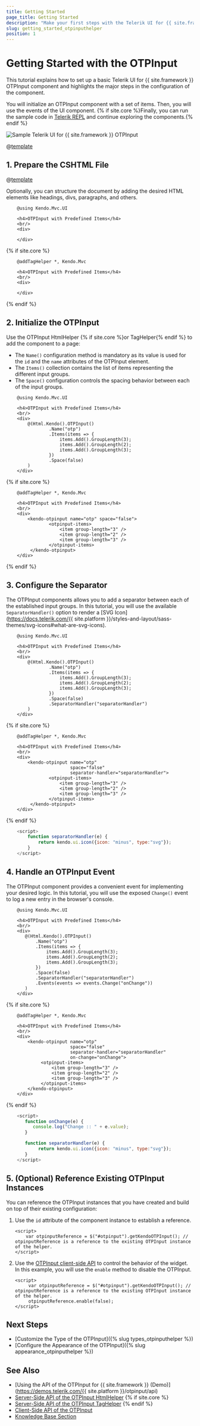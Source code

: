 ```yaml
---
title: Getting Started
page_title: Getting Started
description: "Make your first steps with the Telerik UI for {{ site.framework }} OTPInput component by following a complete step-by-step tutorial."
slug: getting_started_otpinputhelper
position: 1
---
```


# Getting Started with the OTPInput

This tutorial explains how to set up a basic Telerik UI for {{ site.framework }} OTPInput component and highlights the major steps in the configuration of the component.

You will initialize an OTPInput component with a set of items. Then, you will use the events of the UI component. {% if site.core %}Finally, you can run the sample code in [Telerik REPL](https://netcorerepl.telerik.com/) and continue exploring the components.{% endif %}

 ![Sample Telerik UI for {{ site.framework }} OTPInput](./images/otpinput-getting-started.png)

@[template](/_contentTemplates/core/getting-started-prerequisites.md#repl-component-gs-prerequisites)

## 1. Prepare the CSHTML File

@[template](/_contentTemplates/core/getting-started-directives.md#gs-adding-directives)

Optionally, you can structure the document by adding the desired HTML elements like headings, divs, paragraphs, and others.

```HtmlHelper
    @using Kendo.Mvc.UI

    <h4>OTPInput with Predefined Items</h4>
    <br/>
    <div>

    </div>
```
{% if site.core %}
```TagHelper
    @addTagHelper *, Kendo.Mvc

    <h4>OTPInput with Predefined Items</h4>
    <br/>
    <div>

    </div>
```
{% endif %}

## 2. Initialize the OTPInput

Use the OTPInput HtmlHelper {% if site.core %}or TagHelper{% endif %} to add the component to a page:

* The `Name()` configuration method is mandatory as its value is used for the `id` and the `name` attributes of the OTPInput element.
* The `Items()` collection contains the list of items representing the different input groups.
* The `Space()` configuration controls the spacing behavior between each of the input groups.

```HtmlHelper
    @using Kendo.Mvc.UI

    <h4>OTPInput with Predefined Items</h4>
    <br/>
    <div>
        @(Html.Kendo().OTPInput()
                .Name("otp")
                .Items(items => {
                    items.Add().GroupLength(3);
                    items.Add().GroupLength(2);
                    items.Add().GroupLength(3);
                })
                .Space(false)
        )
    </div>
```
{% if site.core %}
```TagHelper
    @addTagHelper *, Kendo.Mvc

    <h4>OTPInput with Predefined Items</h4>
    <br/>
    <div>
        <kendo-otpinput name="otp" space="false">
                <otpinput-items>
                    <item group-length="3" />
                    <item group-length="2" />
                    <item group-length="3" />
                </otpinput-items>
         </kendo-otpinput>
    </div>
```
{% endif %}

## 3. Configure the Separator

The OTPInput components allows you to add a separator between each of the established input groups. In this tutorial, you will use the available `SeparatorHandler()` option to render a [SVG Icon](https://docs.telerik.com/{{ site.platform }}/styles-and-layout/sass-themes/svg-icons#what-are-svg-icons).

```HtmlHelper
    @using Kendo.Mvc.UI

    <h4>OTPInput with Predefined Items</h4>
    <br/>
    <div>
        @(Html.Kendo().OTPInput()
                .Name("otp")
                .Items(items => {
                    items.Add().GroupLength(3);
                    items.Add().GroupLength(2);
                    items.Add().GroupLength(3);
                })
                .Space(false)
                .SeparatorHandler("separatorHandler")
        )
    </div>
```
{% if site.core %}
```TagHelper
    @addTagHelper *, Kendo.Mvc

    <h4>OTPInput with Predefined Items</h4>
    <br/>
    <div>
        <kendo-otpinput name="otp"
                        space="false"
                        separator-handler="separatorHandler">
                <otpinput-items>
                    <item group-length="3" />
                    <item group-length="2" />
                    <item group-length="3" />
                </otpinput-items>
         </kendo-otpinput>
    </div>
```
{% endif %}
```JavaScript
    <script>
        function separatorHandler(e) {
            return kendo.ui.icon({icon: "minus", type:"svg"});
        }
    </script>
```

## 4. Handle an OTPInput Event

The OTPInput component provides a convenient event for implementing your desired logic. In this tutorial, you will use the exposed `Change()` event to log a new entry in the browser's console.

```HtmlHelper
    @using Kendo.Mvc.UI

    <h4>OTPInput with Predefined Items</h4>
    <br/>
    <div>
       @(Html.Kendo().OTPInput()
           .Name("otp")
           .Items(items => {
               items.Add().GroupLength(3);
               items.Add().GroupLength(2);
               items.Add().GroupLength(3);
           })
           .Space(false)
           .SeparatorHandler("separatorHandler")
           .Events(events => events.Change("onChange"))
       )
    </div>
```
{% if site.core %}
```TagHelper
    @addTagHelper *, Kendo.Mvc

    <h4>OTPInput with Predefined Items</h4>
    <br/>
    <div>
        <kendo-otpinput name="otp" 
                        space="false"
                        separator-handler="separatorHandler"
                        on-change="onChange">
             <otpinput-items>
                 <item group-length="3" />
                 <item group-length="2" />
                 <item group-length="3" />
             </otpinput-items>
        </kendo-otpinput>
    </div>
```
{% endif %}
```JavaScript
    <script>
       function onChange(e) {
          console.log("Change :: " + e.value);
       }

       function separatorHandler(e) {
            return kendo.ui.icon({icon: "minus", type:"svg"});
       }
    </script>
```

## 5. (Optional) Reference Existing OTPInput Instances

You can reference the OTPInput instances that you have created and build on top of their existing configuration:

1. Use the `id` attribute of the component instance to establish a reference.

    ```script
    <script>
        var otpinputReference = $("#otpinput").getKendoOTPInput(); // otpinputReference is a reference to the existing OTPInput instance of the helper.
    </script>
    ```

1. Use the [OTPInput client-side API](https://docs.telerik.com/kendo-ui/api/javascript/ui/otpinput#methods) to control the behavior of the widget. In this example, you will use the `enable` method to disable the OTPInput.

    ```script
    <script>
         var otpinputReference = $("#otpinput").getKendoOTPInput(); // otpinputReference is a reference to the existing OTPInput instance of the helper.
         otpinputReference.enable(false); 
    </script>
    ```

## Next Steps

* [Customize the Type of the OTPInput]({% slug types_otpinputhelper %})
* [Configure the Appearance of the OTPInput]({% slug appearance_otpinputhelper %})

## See Also

* [Using the API of the OTPInput for {{ site.framework }} (Demo)](https://demos.telerik.com/{{ site.platform }}/otpinput/api)
* [Server-Side API of the OTPInput HtmlHelper](/api/otpinput)
{% if site.core %}
* [Server-Side API of the OTPInput TagHelper](/api/taghelpers/otpinput)
{% endif %}
* [Client-Side API of the OTPInput](https://docs.telerik.com/kendo-ui/api/javascript/ui/otpinput)
* [Knowledge Base Section](/knowledge-base)
